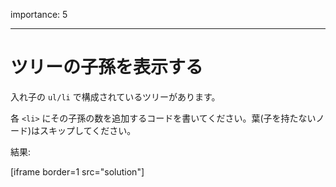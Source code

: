 importance: 5

---

# ツリーの子孫を表示する

入れ子の `ul/li` で構成されているツリーがあります。

各 `<li>` にその子孫の数を追加するコードを書いてください。葉(子を持たないノード)はスキップしてください。

結果:

[iframe border=1 src="solution"]

